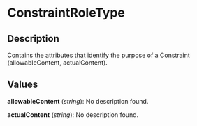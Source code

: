 
# ConstraintRoleType





## Description

Contains the attributes that identify the purpose of a Constraint (allowableContent, actualContent).


## Values

**allowableContent** (*string*): No description found.

**actualContent** (*string*): No description found.


